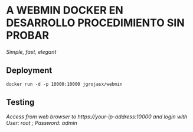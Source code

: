 # A WEBMIN DOCKER EN DESARROLLO PROCEDIMIENTO SIN PROBAR
_Simple, fast, elegant_

## Deployment
```
docker run -d -p 10000:10000 jgrojasx/webmin
```
## Testing
_Access from web browser to https://your-ip-address:10000_
_and login with User: root ; Password: admin_ 


